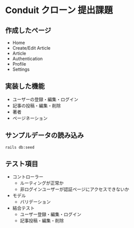 # Conduit クローン 提出課題

## 作成したページ
- Home
- Create/Edit Article
- Article
- Authentication
- Profile
- Settings

## 実装した機能
- ユーザーの登録・編集・ログイン
- 記事の投稿・編集・削除
- 著者
- ページネーション

## サンプルデータの読み込み
```
rails db:seed
```

## テスト項目
- コントローラー
  - ルーティングが正常か
  - 非ログインユーザーが認証ページにアクセスできないか
- モデル
  - バリデーション
- 結合テスト
  - ユーザー登録・編集・ログイン
  - 記事投稿・編集・削除